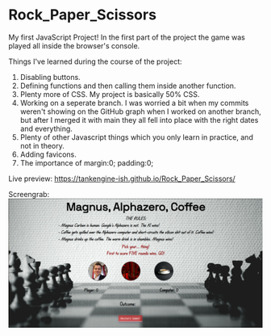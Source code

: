 # Rock_Paper_Scissors
My first JavaScript Project!
In the first part of the project the game was played all inside the browser's console. 

Things I've learned during the course of the project:

1. Disabling buttons.
2. Defining functions and then calling them inside another function.
3. Plenty more of CSS. My project is basically 50% CSS.
4. Working on a seperate branch. I was worried a bit when my commits weren't showing on the GitHub graph
when I worked on another branch, but after I merged it with main they all fell into place with the right dates and everything.
5. Plenty of other Javascript things which you only learn in practice, and not in theory.
6. Adding favicons.
7. The importance of  margin:0;
                      padding:0;



Live preview:
https://tankengine-ish.github.io/Rock_Paper_Scissors/

Screengrab:
![Screengrab](https://github.com/TankEngine-ish/Rock_Paper_Scissors/blob/main/Images/Screengrab.png?raw=true)
